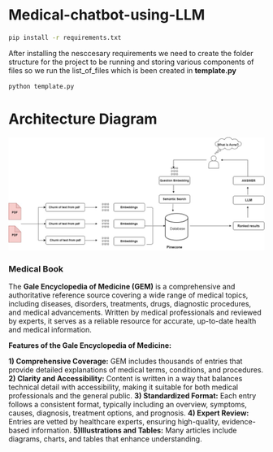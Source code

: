 # Medical-chatbot-using-LLM
```bash
pip install -r requirements.txt
```
After installing the nesccesary requirements we need to create the folder structure for the project to be running and storing various components of files so we run the list_of_files which is been created in **template.py** 
``` bash
python template.py
```
# Architecture Diagram
![Architecture Diagram](research/Architecture%20Diagram/LLm-Page-2.jpg)

### Medical Book 
The **Gale Encyclopedia of Medicine (GEM)** is a comprehensive and authoritative reference source covering a wide range of medical topics, including diseases, disorders, treatments, drugs, diagnostic procedures, and medical advancements. Written by medical professionals and reviewed by experts, it serves as a reliable resource for accurate, up-to-date health and medical information.

**Features of the Gale Encyclopedia of Medicine:**

**1) Comprehensive Coverage:** GEM includes thousands of entries that provide detailed explanations of medical terms, conditions, and procedures.
**2) Clarity and Accessibility:** Content is written in a way that balances technical detail with accessibility, making it suitable for both medical professionals and the general public.
**3) Standardized Format:** Each entry follows a consistent format, typically including an overview, symptoms, causes, diagnosis, treatment options, and prognosis.
**4) Expert Review:** Entries are vetted by healthcare experts, ensuring high-quality, evidence-based information.
**5)Illustrations and Tables:** Many articles include diagrams, charts, and tables that enhance understanding.


